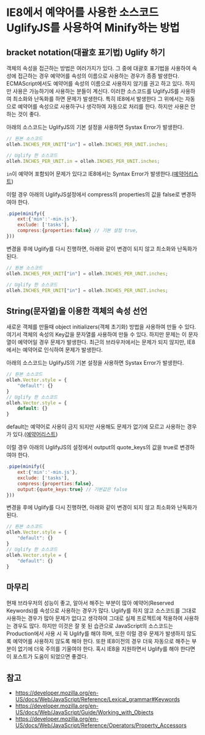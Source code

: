# IE8에서 예약어를 사용한 소스코드 UglifyJS를 사용하여 Minify하는 방법

## bracket notation(대괄호 표기법) Uglify 하기

객체의 속성을 접근하는 방법은 여러가지가 있다. 그 중에 대괄호 표기법을 사용하여 속성에 접근하는 경우 예약어를 속성의 이름으로 사용하는 경우가 종종 발생한다.
ECMAScript에서도 예약어를 속성의 이름으로 사용하지 않기를 권고 하고 있다. 하지만 사용은 가능하기에 사용하는 분들이 계신다.
이러한 소스코드를 UglifyJS를 사용하여 최소화와 난독화를 하면 문제가 발생한다. 특히 IE8에서 발생한다
그 위에서는 자동으로 예약어를 속성으로 사용하구나 생각하여 자동으로 처리를 한다. 하지만 사용은 안하는 것이 좋다.

아래의 소스코드는 UglifyJS의 기본 설정을 사용하면 Systax Error가 발생한다.

``` javascript
// 원본 소스코드
olleh.INCHES_PER_UNIT["in"] = olleh.INCHES_PER_UNIT.inches;

// Uglify 한 소스코드
olleh.INCHES_PER_UNIT.in = olleh.INCHES_PER_UNIT.inches;

```

`in`이 예약어 포함되어 문제가 있다고 IE8에서는 Syntax Error가 발생한다.([예약어리스트](https://developer.mozilla.org/en-US/docs/Web/JavaScript/Reference/Lexical_grammar#Keywords))


이럴 경우 아래의 UglifyJS설정에서 compress의 properties의 값을 false로 변경하여야 한다.

``` javascript
.pipe(minify({
    ext:{'min':'-min.js'},
    exclude: ['tasks'],
    compress:{properties:false} // 기본 설정 true,
}))
```

변경을 후에 Uglify를 다시 진행하면, 아래와 같이 변경이 되지 않고 최소화와 난독화가 된다.

``` javascript
// 원본 소스코드
olleh.INCHES_PER_UNIT["in"] = olleh.INCHES_PER_UNIT.inches;

// Uglify 한 소스코드
olleh.INCHES_PER_UNIT["in"] = olleh.INCHES_PER_UNIT.inches;

```

## String(문자열)을 이용한 객체의 속성 선언

새로운 객체를 만들때 object initializers(객체 초기화) 방법을 사용하여 만들 수 있다. 여기서 객체의 속성의 Key값을 문자열를 사용하여 만들 수 있다.
하지만 문제는 이 문자열이 예약어일 경우 문제가 발생한다. 최근의 브라우저에서는 문제가 되지 않지만, IE8에서는 예약어로 인식하여 문제가 발생한다.

아래의 소스코드는 UglifyJS의 기본 설정을 사용하면 Systax Error가 발생한다.

``` javascript
// 원본 소스코드
olleh.Vector.style = {
    "default": {}
}
// Uglify 한 소스코드
olleh.Vector.style = {
    default: {}
}
```

default는 예약어로 사용이 금지 되지만 사용해도 문제가 없기에 모르고 사용하는 경우가 있다.([예약어리스트](https://developer.mozilla.org/en-US/docs/Web/JavaScript/Reference/Lexical_grammar#Keywords))

이럴 경우 아래의 UglifyJS의 설정에서 output의 quote_keys의 값을 true로 변경하여야 한다.

``` javascript
.pipe(minify({
    ext:{'min':'-min.js'},
    exclude: ['tasks'],
    compress:{properties:false},
    output:{quote_keys:true} // 기본값은 false
}))
```

변경을 후에 Uglify를 다시 진행하면, 아래와 같이 변경이 되지 않고 최소화와 난독화가 된다.

``` javascript
// 원본 소스코드
olleh.Vector.style = {
    "default": {}
}
// Uglify 한 소스코드
olleh.Vector.style = {
    "default": {}
}
```

## 마무리

현재 브라우저의 성능이 좋고, 알아서 해주는 부분이 많아 예약어(Reserved Keywords)를 속성으로 사용하는 경우가 많다. Uglify를 하지 않고 소스코드를 그대로 사용하는 경우가 많아 문제가 없다고 생각하여 그대로
실제 프로젝트에 적용하여 사용하는 경우도 많다. 하지만 이것은 잘 못 된 습관으로 JavaScript의 소스코드는 Production에서 사용 시 꼭 Uglify를 해야 하며, 또한 이럴 경우 문제가 발생하지 않도록 예약어를 사용하지 않도록 해야 한다. 또한 IE8이전의 경우 더욱 자동으로 해주는 부분이 없기에 더욱 주의를 기울여야 한다. 혹시 IE8을 지원하면서 Uglify를 해야 한다면 이 포스트가 도움이 되었으면 좋겠다.

## 참고
* https://developer.mozilla.org/en-US/docs/Web/JavaScript/Reference/Lexical_grammar#Keywords
* https://developer.mozilla.org/en-US/docs/Web/JavaScript/Guide/Working_with_Objects
* https://developer.mozilla.org/en-US/docs/Web/JavaScript/Reference/Operators/Property_Accessors